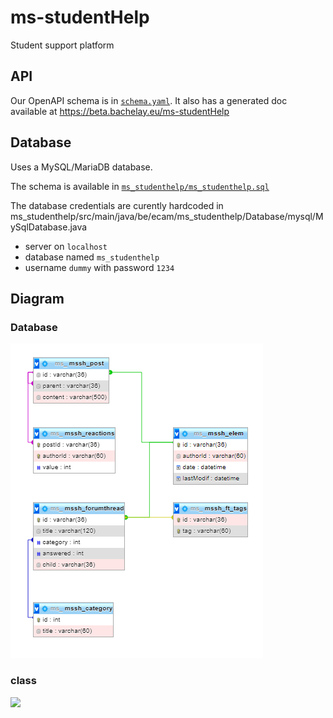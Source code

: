 # ms-studentHelp
Student support platform <br />

## API

Our OpenAPI schema is in [`schema.yaml`](schema.yaml).
It also has a generated doc available at https://beta.bachelay.eu/ms-studentHelp

## Database

Uses a MySQL/MariaDB database.

The schema is available in [`ms_studenthelp/ms_studenthelp.sql`](ms_studenthelp/ms_studenthelp.sql)

The database credentials are curently hardcoded in ms_studenthelp/src/main/java/be/ecam/ms_studenthelp/Database/mysql/MySqlDatabase.java

- server on `localhost`
- database named `ms_studenthelp`
- username `dummy` with password `1234`



## Diagram
### Database
![](ms_studenthelp.png)


### class
![](https://lucid.app/publicSegments/view/9de2afd8-5cb7-414e-8c9d-8eb506c31ad0/image.png)
